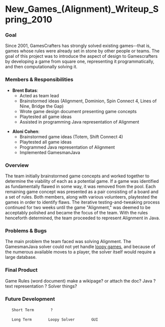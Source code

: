 New\_Games\_(Alignment)\_Writeup\_Spring\_2010
==============================================

### Goal

Since 2001, GamesCrafters has strongly solved existing games--that is, games whose rules were already set in stone by other people or teams. The goal of this project was to introduce the aspect of design to Gamescrafters by developing a game from square one, representing it programmatically, and then computationally solving it.

### Members & Responsibilities

-   **Brent Batas**:
    -   Acted as team lead
    -   Brainstormed ideas (Alignment, Dominion, Spin Connect 4, Lines of Nine, Bridge the Gap)
    -   Wrote game design document presenting game concepts
    -   Playtested all game ideas
    -   Assisted in programming Java representation of Alignment

<!-- -->

-   **Aloni Cohen**:
    -   Brainstormed game ideas (Totem, Shift Connect 4)
    -   Playtested all game ideas
    -   Programmed Java representation of Alignment
    -   Implemented GamesmanJava

### Overview

The team initially brainstormed game concepts and worked together to determine the viability of each as a potential game. If a game was identified as fundamentally flawed in some way, it was removed from the pool. Each remaining game concept was presented as a pair consisting of a board and a set of rules. Both members, along with various volunteers, playtested the games in order to identify flaws. The iterative testing-and-tweaking process continued for two weeks until the game "Alignment," was deemed to be acceptably polished and became the focus of the team. With the rules henceforth determined, the team proceeded to represent Alignment in Java.

### Problems & Bugs

The main problem the team faced was solving Alignment. The GamesmanJava solver could not yet handle [loopy games](http://nyc.cs.berkeley.edu/wiki/index.php?title=Game_Classification_Project#Loopy_games), and because of the numerous available moves to a player, the solver itself would require a large database.

### Final Product

Game Rules (word document) make a wikipage? or attach the doc? Java ? text representation ? Solver things?

### Future Development

`   Short Term`
`       ?`

`   Long Term`
`       Loopy Solver`
`       GUI`
